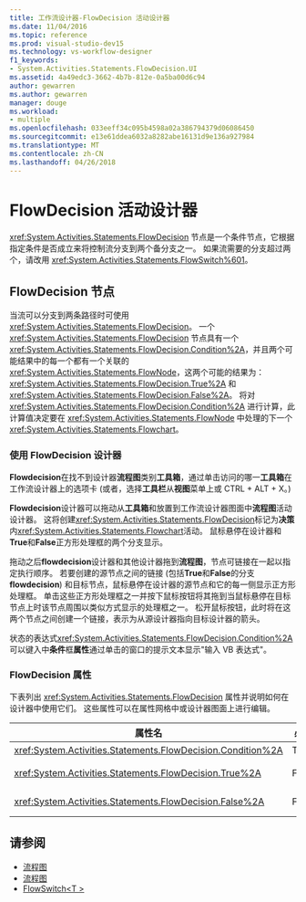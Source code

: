 ```yaml
---
title: 工作流设计器-FlowDecision 活动设计器
ms.date: 11/04/2016
ms.topic: reference
ms.prod: visual-studio-dev15
ms.technology: vs-workflow-designer
f1_keywords:
- System.Activities.Statements.FlowDecision.UI
ms.assetid: 4a49edc3-3662-4b7b-812e-0a5ba00d6c94
author: gewarren
ms.author: gewarren
manager: douge
ms.workload:
- multiple
ms.openlocfilehash: 033eeff34c095b4598a02a386794379d06086450
ms.sourcegitcommit: e13e61ddea6032a8282abe16131d9e136a927984
ms.translationtype: MT
ms.contentlocale: zh-CN
ms.lasthandoff: 04/26/2018
---
```

# <a name="flowdecision-activity-designer"></a>FlowDecision 活动设计器

<xref:System.Activities.Statements.FlowDecision> 节点是一个条件节点，它根据指定条件是否成立来将控制流分支到两个备分支之一。 如果流需要的分支超过两个，请改用 <xref:System.Activities.Statements.FlowSwitch%601>。

## <a name="the-flowdecision-node"></a>FlowDecision 节点

当流可以分支到两条路径时可使用 <xref:System.Activities.Statements.FlowDecision>。 一个 <xref:System.Activities.Statements.FlowDecision> 节点具有一个 <xref:System.Activities.Statements.FlowDecision.Condition%2A>，并且两个可能结果中的每一个都有一个关联的 <xref:System.Activities.Statements.FlowNode>，这两个可能的结果为：<xref:System.Activities.Statements.FlowDecision.True%2A> 和 <xref:System.Activities.Statements.FlowDecision.False%2A>。 将对 <xref:System.Activities.Statements.FlowDecision.Condition%2A> 进行计算，此计算值决定要在 <xref:System.Activities.Statements.FlowNode> 中处理的下一个 <xref:System.Activities.Statements.Flowchart>。

### <a name="using-the-flowdecision-designer"></a>使用 FlowDecision 设计器
 **Flowdecision**在找不到设计器**流程图**类别**工具箱**，通过单击访问的哪一**工具箱**在工作流设计器上的选项卡 (或者，选择**工具栏**从**视图**菜单上或 CTRL + ALT + X。)

 **Flowdecision**设计器可以拖动从**工具箱**和放置到工作流设计器图面中**流程图**活动设计器。 这将创建<xref:System.Activities.Statements.FlowDecision>标记为**决策**内<xref:System.Activities.Statements.Flowchart>活动。 鼠标悬停在设计器和**True**和**False**正方形处理框的两个分支显示。

 拖动之后**flowdecision**设计器和其他设计器拖到**流程图**，节点可链接在一起以指定执行顺序。 若要创建的源节点之间的链接 (包括**True**和**False**的分支**flowdecision**) 和目标节点，鼠标悬停在设计器的源节点和它的每一侧显示正方形处理框。 单击这些正方形处理框之一并按下鼠标按钮将其拖到当鼠标悬停在目标节点上时该节点周围以类似方式显示的处理框之一。 松开鼠标按钮，此时将在这两个节点之间创建一个链接，表示为从源设计器指向目标设计器的箭头。

 状态的表达式<xref:System.Activities.Statements.FlowDecision.Condition%2A>可以键入中**条件**框**属性**通过单击的窗口的提示文本显示"输入 VB 表达式"。

### <a name="the-flowdecision-properties"></a>FlowDecision 属性
 下表列出 <xref:System.Activities.Statements.FlowDecision> 属性并说明如何在设计器中使用它们。 这些属性可以在属性网格中或设计器图面上进行编辑。

|属性名|必需|用法|
|-------------------|--------------|-----------|
|<xref:System.Activities.Statements.FlowDecision.Condition%2A>|True|确定流控制所采用的路径的条件。|
|<xref:System.Activities.Statements.FlowDecision.True%2A>|False|<xref:System.Activities.Statements.FlowDecision.Condition%2A> 成立时流控制所采用的路径。|
|<xref:System.Activities.Statements.FlowDecision.False%2A>|False|<xref:System.Activities.Statements.FlowDecision.Condition%2A> 不成立时流控制所采用的路径。|

## <a name="see-also"></a>请参阅

- [流程图](../workflow-designer/flowchart-activity-designers.md)
- [流程图](../workflow-designer/flowchart-activity-designer.md)
- [FlowSwitch\<T >](../workflow-designer/flowswitch-t-activity-designer.md)